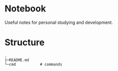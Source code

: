 # Notebook
Useful notes for personal studying and development.

# Structure
```
.
├─README.md
└─cmd           # commands
```